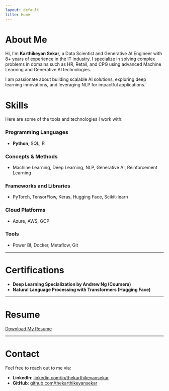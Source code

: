 ```yaml
---
layout: default
title: Home
---
```


# About Me
Hi, I'm **Karthikeyan Sekar**, a Data Scientist and Generative AI Engineer with 8+ years of experience in the IT industry. I specialize in solving complex problems in domains such as HR, Retail, and CPG using advanced Machine Learning and Generative AI technologies.

I am passionate about building scalable AI solutions, exploring deep learning innovations, and leveraging NLP for impactful applications.

# Skills
Here are some of the tools and technologies I work with:

### Programming Languages
- **Python**, SQL, R

### Concepts & Methods
- Machine Learning, Deep Learning, NLP, Generative AI, Reinforcement Learning

### Frameworks and Libraries
- PyTorch, TensorFlow, Keras, Hugging Face, Scikit-learn

### Cloud Platforms
- Azure, AWS, GCP

### Tools
- Power BI, Docker, Metaflow, Git

---

# Certifications
- **Deep Learning Specialization by Andrew Ng (Coursera)**
- **Natural Language Processing with Transformers (Hugging Face)**

---

# Resume
[Download My Resume](resume.pdf)

---

# Contact
Feel free to reach out to me via:
- **LinkedIn**: [linkedin.com/in/thekarthikeyansekar](https://linkedin.com/in/thekarthikeyansekar)
- **GitHub**: [github.com/thekarthikeyansekar](https://github.com/thekarthikeyansekar)

